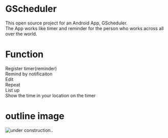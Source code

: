 # GScheduler
This open source project for an Android App, GScheduler.<br>
The App works like timer and reminder for the person who works across all over the world.

# Function
Register timer(reminder)<br>
Remind by notificaiton<br>
Edit<br>
Repeat<br>
List up<br>
Show the time in your location on the timer

# outline image

![under construction..](https://raw.github.com/wiki/HoNKoT/GScheduler/images/gscheduler_outline.jpg)
